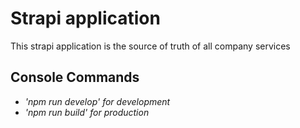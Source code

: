 # Strapi application

This strapi application is the source of truth of all company services

## Console Commands

- _'npm run develop' for development_
- _'npm run build' for production_
